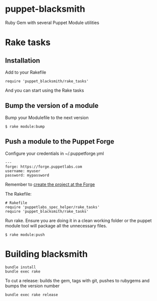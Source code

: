 puppet-blacksmith
=================

Ruby Gem with several Puppet Module utilities

# Rake tasks

## Installation

Add to your Rakefile

    require 'puppet_blacksmith/rake_tasks'

And you can start using the Rake tasks

## Bump the version of a module

Bump your Modulefile to the next version

    $ rake module:bump

## Push a module to the Puppet Forge

Configure your credentials in ~/.puppetforge.yml

    --- 
    forge: https://forge.puppetlabs.com
    username: myuser
    password: mypassword


Remember to [create the project at the Forge](http://forge.puppetlabs.com/modules/new)

The Rakefile:

    # Rakefile
    require 'puppetlabs_spec_helper/rake_tasks'
    require 'puppet_blacksmith/rake_tasks'

Run rake. Ensure you are doing it in a clean working folder or the puppet module tool will package all the unnecessary files.

    $ rake module:push

# Building blacksmith

    bundle install
    bundle exec rake

To cut a release: builds the gem, tags with git, pushes to rubygems and bumps the version number

    bundle exec rake release
